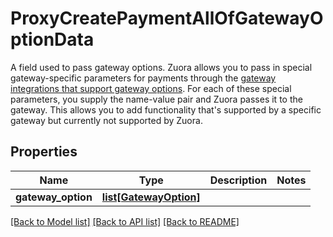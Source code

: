 # ProxyCreatePaymentAllOfGatewayOptionData

A field used to pass gateway options. Zuora allows you to pass in special gateway-specific parameters for payments through the [gateway integrations that support gateway options](https://knowledgecenter.zuora.com/Billing/Billing_and_Payments/LA_Hosted_Payment_Pages/B_Payment_Pages_2.0/J_Client_Parameters_for_Payment_Pages_2.0#Gateway_Options).  For each of these special parameters, you supply the name-value pair and Zuora passes it to the gateway. This allows you to add functionality that's supported by a specific gateway but currently not supported by Zuora. 
## Properties
Name | Type | Description | Notes
------------ | ------------- | ------------- | -------------
**gateway_option** | [**list[GatewayOption]**](GatewayOption.md) |  | 

[[Back to Model list]](../README.md#documentation-for-models) [[Back to API list]](../README.md#documentation-for-api-endpoints) [[Back to README]](../README.md)


